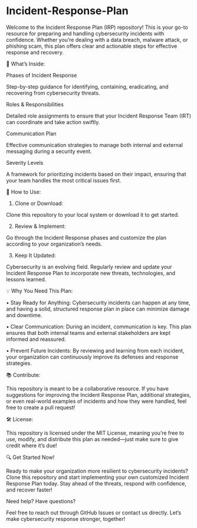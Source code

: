 # Incident-Response-Plan
Welcome to the Incident Response Plan (IRP) repository! This is your go-to resource for preparing and handling cybersecurity incidents with confidence. Whether you’re dealing with a data breach, malware attack, or phishing scam, this plan offers clear and actionable steps for effective response and recovery.



🚨 What’s Inside:



Phases of Incident Response



Step-by-step guidance for identifying, containing, eradicating, and recovering from cybersecurity threats.



Roles & Responsibilities



Detailed role assignments to ensure that your Incident Response Team (IRT) can coordinate and take action swiftly.



Communication Plan



Effective communication strategies to manage both internal and external messaging during a security event.



Severity Levels



A framework for prioritizing incidents based on their impact, ensuring that your team handles the most critical issues first.



🚀 How to Use:

1. Clone or Download:

Clone this repository to your local system or download it to get started.

2. Review & Implement:

Go through the Incident Response phases and customize the plan according to your organization’s needs.

3. Keep It Updated:

Cybersecurity is an evolving field. Regularly review and update your Incident Response Plan to incorporate new threats, technologies, and lessons learned.



💡 Why You Need This Plan:

• Stay Ready for Anything: Cybersecurity incidents can happen at any time, and having a solid, structured response plan in place can minimize damage and downtime.

• Clear Communication: During an incident, communication is key. This plan ensures that both internal teams and external stakeholders are kept informed and reassured.

• Prevent Future Incidents: By reviewing and learning from each incident, your organization can continuously improve its defenses and response strategies.



📚 Contribute:



This repository is meant to be a collaborative resource. If you have suggestions for improving the Incident Response Plan, additional strategies, or even real-world examples of incidents and how they were handled, feel free to create a pull request!



🛠️ License:



This repository is licensed under the MIT License, meaning you’re free to use, modify, and distribute this plan as needed—just make sure to give credit where it’s due!



🔍 Get Started Now!



Ready to make your organization more resilient to cybersecurity incidents? Clone this repository and start implementing your own customized Incident Response Plan today. Stay ahead of the threats, respond with confidence, and recover faster!



Need help? Have questions?

Feel free to reach out through GitHub Issues or contact us directly. Let’s make cybersecurity response stronger, together!


